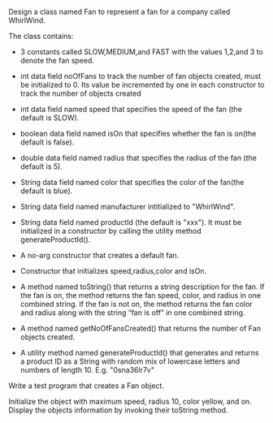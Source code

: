 Design a class named Fan to represent a fan for a company called WhirlWind. 

The class contains:

 - 3 constants called SLOW,MEDIUM,and FAST with the values 1,2,and 3 to denote the fan speed.
 - int data field noOfFans to track the number of fan objects created, must be initialized to 0.
   Its value be incremented by one in each constructor to track the number of objects created 
 - int data field named speed that specifies the speed of the fan (the default is SLOW).
 - boolean data field named isOn that specifies whether the fan is on(the default is false).
 - double data field named radius that specifies the radius of the fan (the default is 5).
 - String data field named color that specifies the color of the fan(the default is blue).
 - String data field named manufacturer intitialized to "WhirlWind".
 - String data field named productId (the default is "xxx"). It must be initialized in a constructor by calling the utility method generateProductId().


 - A no-arg constructor that creates a default fan.  
 - Constructor that initializes speed,radius,color and isOn.

 - A method named toString() that returns a string description for the fan.
   If the fan is on, the method returns the fan speed, color, and radius in one combined string. If the fan is not on, the method returns the fan color and radius along with the string “fan is off” in one combined string.
- A method named getNoOfFansCreated() that returns the number of Fan objects created.
- A utility method named generateProductId() that generates and returns a product ID as a String with random mix of lowercase letters and numbers of length 10. E.g. "0sna36lr7v"


Write a test program that creates a Fan object.

Initialize the object with maximum speed, radius 10, color yellow, and on. 
Display the objects information by invoking their toString method.
